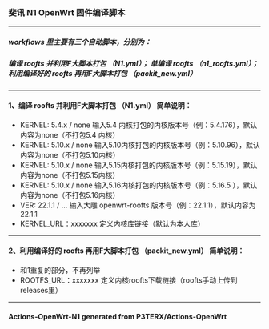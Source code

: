 ### 斐讯 N1 OpenWrt 固件编译脚本
------------------------------------------------------------------
##### workflows 里主要有三个自动脚本，分别为：
##### 编译 roofts 并利用F大脚本打包 （N1.yml）； 单编译 roofts （n1_roofts.yml）； 利用编译好的 roofts 再用F大脚本打包 （packit_new.yml）
------------------------------------------------------------------
#### 1、编译 roofts 并利用F大脚本打包 （N1.yml） 简单说明：
- KERNEL: 5.4.x  / none    输入5.4 内核打包的内核版本号（例：5.4.176），默认内容为none（不打包5.4 内核）
- KERNEL: 5.10.x / none    输入5.10内核打包的内核版本号（例：5.10.96），默认内容为none（不打包5.10内核）
- KERNEL: 5.10.x / none    输入5.15内核打包的内核版本号（例：5.15.19），默认内容为none（不打包5.15内核）
- KERNEL: 5.10.x / none    输入5.16内核打包的内核版本号（例：5.16.5 ），默认内容为none（不打包5.16内核）
- VER:    22.1.1 / ...     输入大雕 openwrt-roofts 版本号（例：22.1.1），默认内容为22.1.1
- KERNEL_URL：xxxxxxx      定义内核库链接（默认为本人库）
------------------------------------------------------------------
#### 2、利用编译好的 roofts 再用F大脚本打包 （packit_new.yml） 简单说明：
- 和1重复的部分，不再列举
- ROOTFS_URL：xxxxxxx      定义内核roofts下载链接（roofts手动上传到releases里）
------------------------------------------------------------------
#### Actions-OpenWrt-N1 generated from P3TERX/Actions-OpenWrt
